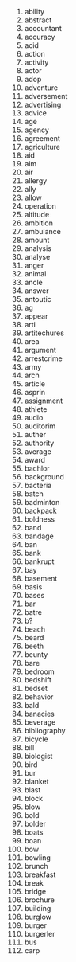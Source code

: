 1. ability
2. abstract
3. accountant
4. accuracy
5. acid
6. action
7. activity
8. actor
9. adop
10. adventure
11. adversement
12. advertising
13. advice
14. age
15. agency
16. agreement
17. agriculture
18. aid
19. aim
20. air
21. allergy
22. ally
23. allow
24. operation
25. altitude
26. ambition
27. ambulance
28. amount
29. analysis
30. analyse
31. anger
32. animal
33. ancle
34. answer
35. antoutic
36. ag
37. appear
38. arti
39. artitechures
40. area
41. argument
42. arrestcrime
43. army
44. arch
45. article
46. asprin
47. assignment
48. athlete
49. audio
50. auditorim
51. auther
52. authority
53. average
54. award
55. bachlor
56. background
57. bacteria
58. batch
59. badminton
60. backpack
61. boldness
62. band
63. bandage
64. ban
65. bank
66. bankrupt
67. bay
68. basement
69. basis
70. bases
71. bar
72. batre
73. b?
74. beach
75. beard
76. beeth
77. beunty
78. bare
79. bedroom
80. bedshift
81. bedset
82. behavior
83. bald
84. banacies
85. beverage
86. bibliography
87. bicycle
88. bill
89. biologist
90. bird
91. bur
92. blanket
93. blast
94. block
95. blow
96. bold
97. bolder
98. boats
99. boan
100. bow
101. bowling
102. brunch
103. breakfast
104. break
105. bridge
106. brochure
107. building
108. burglow
109. burger
110. burgerler
111. bus
112. carp